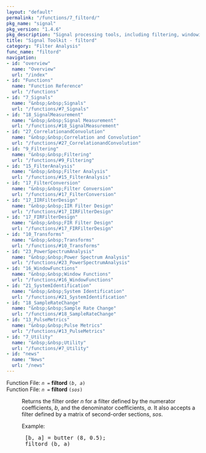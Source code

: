 ```yaml
---
layout: "default"
permalink: "/functions/7_filtord/"
pkg_name: "signal"
pkg_version: "1.4.6"
pkg_description: "Signal processing tools, including filtering, windowing and display functions."
title: "Signal Toolkit - filtord"
category: "Filter Analysis"
func_name: "filtord"
navigation:
- id: "overview"
  name: "Overview"
  url: "/index"
- id: "Functions"
  name: "Function Reference"
  url: "/functions"
- id: "7_Signals"
  name: "&nbsp;&nbsp;Signals"
  url: "/functions/#7_Signals"
- id: "18_SignalMeasurement"
  name: "&nbsp;&nbsp;Signal Measurement"
  url: "/functions/#18_SignalMeasurement"
- id: "27_CorrelationandConvolution"
  name: "&nbsp;&nbsp;Correlation and Convolution"
  url: "/functions/#27_CorrelationandConvolution"
- id: "9_Filtering"
  name: "&nbsp;&nbsp;Filtering"
  url: "/functions/#9_Filtering"
- id: "15_FilterAnalysis"
  name: "&nbsp;&nbsp;Filter Analysis"
  url: "/functions/#15_FilterAnalysis"
- id: "17_FilterConversion"
  name: "&nbsp;&nbsp;Filter Conversion"
  url: "/functions/#17_FilterConversion"
- id: "17_IIRFilterDesign"
  name: "&nbsp;&nbsp;IIR Filter Design"
  url: "/functions/#17_IIRFilterDesign"
- id: "17_FIRFilterDesign"
  name: "&nbsp;&nbsp;FIR Filter Design"
  url: "/functions/#17_FIRFilterDesign"
- id: "10_Transforms"
  name: "&nbsp;&nbsp;Transforms"
  url: "/functions/#10_Transforms"
- id: "23_PowerSpectrumAnalysis"
  name: "&nbsp;&nbsp;Power Spectrum Analysis"
  url: "/functions/#23_PowerSpectrumAnalysis"
- id: "16_WindowFunctions"
  name: "&nbsp;&nbsp;Window Functions"
  url: "/functions/#16_WindowFunctions"
- id: "21_SystemIdentification"
  name: "&nbsp;&nbsp;System Identification"
  url: "/functions/#21_SystemIdentification"
- id: "18_SampleRateChange"
  name: "&nbsp;&nbsp;Sample Rate Change"
  url: "/functions/#18_SampleRateChange"
- id: "13_PulseMetrics"
  name: "&nbsp;&nbsp;Pulse Metrics"
  url: "/functions/#13_PulseMetrics"
- id: "7_Utility"
  name: "&nbsp;&nbsp;Utility"
  url: "/functions/#7_Utility"
- id: "news"
  name: "News"
  url: "/news"
---
```

<dl class="first-deftypefn">
<dt class="deftypefn" id="index-filtord"><span class="category-def">Function File: </span><span><code class="def-type"><var class="var">n</var> =</code> <strong class="def-name">filtord</strong> <code class="def-code-arguments">(<var class="var">b</var>, <var class="var">a</var>)</code><a class="copiable-link" href="#index-filtord"></a></span></dt>
<dt class="deftypefnx def-cmd-deftypefn" id="index-filtord-1"><span class="category-def">Function File: </span><span><code class="def-type"><var class="var">n</var> =</code> <strong class="def-name">filtord</strong> <code class="def-code-arguments">(<var class="var">sos</var>)</code><a class="copiable-link" href="#index-filtord-1"></a></span></dt>
<dd>
<p>Returns the filter order <var class="var">n</var> for a filter defined by the numerator
 coefficients, <var class="var">b</var>, and the denominator coefficients, <var class="var">a</var>.
 It also accepts a filter defined by a matrix of second-order sections,
 <var class="var">sos</var>.
</p>
<p>Example:
 </p><div class="example">
<pre class="example-preformatted"> [b, a] = butter (8, 0.5);
 filtord (b, a)
 </pre></div>
</dd></dl>
